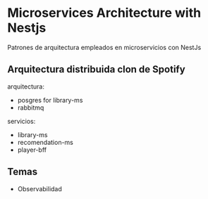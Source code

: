 # Microservices Architecture with Nestjs

Patrones de arquitectura empleados en microservicios con NestJs

## Arquitectura distribuida clon de Spotify

arquitectura:
* posgres for library-ms
* rabbitmq


servicios:
* library-ms
* recomendation-ms
* player-bff

## Temas

* Observabilidad